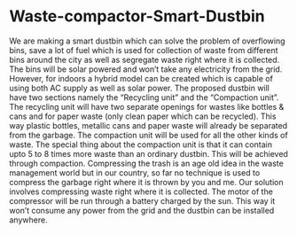 # Waste-compactor-Smart-Dustbin
 We are making a smart dustbin which can solve the problem of overflowing bins, save a lot of fuel which is used for collection of waste from different bins around the city as well as segregate waste right where it is collected. The bins will be solar powered and won’t take any electricity from the grid. However, for indoors a hybrid model can be created which is capable of using both AC supply as well as solar power.   The proposed dustbin will have two sections namely the “Recycling unit” and the “Compaction unit”. The recycling unit will have two separate openings for wastes like bottles &amp; cans and for paper waste (only clean paper which can be recycled). This way plastic bottles, metallic cans and paper waste will already be separated from the garbage. The compaction unit will be used for all the other kinds of waste. The special thing about the compaction unit is that it can contain upto 5 to 8 times more waste than an ordinary dustbin. This will be achieved through compaction. Compressing the trash is an age old idea in the waste management world but in our country, so far no technique is used to compress the garbage right where it is thrown by you and me. Our solution involves compressing waste right where it is collected. The motor of the compressor will be run through a battery charged by the sun. This way it won’t consume any power from the grid and the dustbin can be installed anywhere. 
